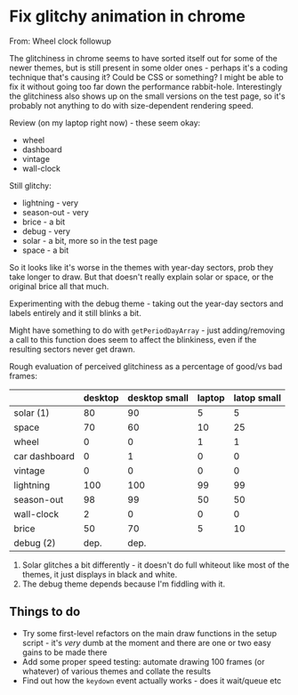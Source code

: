 Fix glitchy animation in chrome
===============================

From: Wheel clock followup


The glitchiness in chrome seems to have sorted itself out for some of the newer themes, but is still present in some older ones - perhaps it's a coding technique that's causing it?
Could be CSS or something?
I might be able to fix it without going too far down the performance rabbit-hole.
Interestingly the glitchiness also shows up on the small versions on the test page, so it's probably not anything to do with size-dependent rendering speed.

Review (on my laptop right now) - these seem okay:
* wheel
* dashboard
* vintage
* wall-clock

Still glitchy:
* lightning - very
* season-out - very
* brice  - a bit
* debug - very
* solar  - a bit, more so in the test page
* space  - a bit

So it looks like it's worse in the themes with year-day sectors, prob they take longer to draw.
But that doesn't really explain solar or space, or the original brice all that much.

Experimenting with the debug theme - taking out the year-day sectors and labels entirely and it still blinks a bit.


Might have something to do with `getPeriodDayArray` - just adding/removing a call to this function does seem to affect the blinkiness, even if the resulting sectors never get drawn.



Rough evaluation of perceived glitchiness as a percentage of good/vs bad frames:

|              | desktop| desktop small| laptop| latop small|
|--------------|--------|--------------|-------|------------|
| solar (1)    | 80     |   90         |    5  |      5     |
| space        | 70     |   60         |   10  |     25     |
| wheel        | 0      |    0         |    1  |      1     |
| car dashboard| 0      |    1         |    0  |      0     |
| vintage      | 0      |    0         |    0  |      0     |
| lightning    | 100    |  100         |   99  |     99     |
| season-out   | 98     |   99         |   50  |     50     |
| wall-clock   | 2      |    0         |    0  |      0     |
| brice        | 50     |   70         |    5  |     10     |
| debug (2)    | dep.   |  dep.        |       |            |


1. Solar glitches a bit differently - it doesn't do full whiteout like most of the themes, it just displays in black and white.
2. The debug theme depends because I'm fiddling with it.



Things to do
------------

* Try some first-level refactors on the main draw functions in the setup script - it's *very* dumb at the moment and there are one or two easy gains to be made there
* Add some proper speed testing: automate drawing 100 frames (or whatever) of various themes and collate the results
* Find out how the `keydown` event actually works  - does it wait/queue etc
